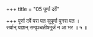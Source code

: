 +++
title = "05 पूर्णा दर्वे"

+++
पूर्णा दर्वे परा पत सुपूर्णा पुनरा पत ।  
सर्वान् यज्ञान् सम्पृञ्चतीषमूर्जं न आ भर ॥ ५ ॥